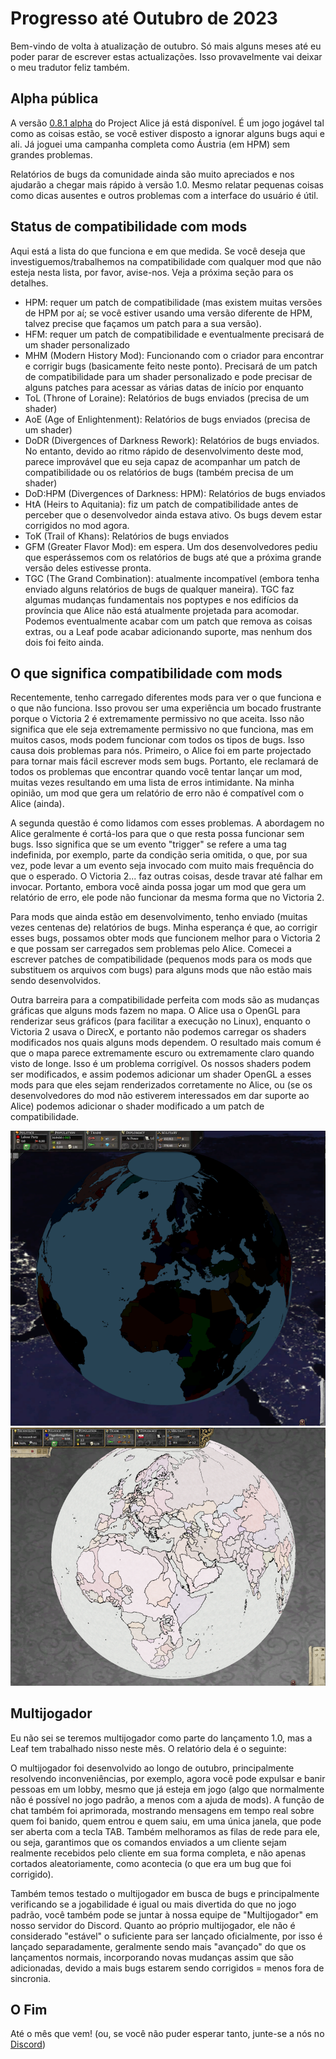 # Progresso até Outubro de 2023

Bem-vindo de volta à atualização de outubro. Só mais alguns meses até eu poder parar de escrever estas actualizações. Isso provavelmente vai deixar o meu tradutor feliz também.

## Alpha pública

A versão [0.8.1 alpha](https://github.com/Nivaturimika/Katerina-Engine/releases/download/v0.8.1%CE%B1/0.8.1-ALPHA.zip) do Project Alice já está disponível. É um jogo jogável tal como as coisas estão, se você estiver disposto a ignorar alguns bugs aqui e ali. Já joguei uma campanha completa como Áustria (em HPM) sem grandes problemas.

Relatórios de bugs da comunidade ainda são muito apreciados e nos ajudarão a chegar mais rápido à versão 1.0. Mesmo relatar pequenas coisas como dicas ausentes e outros problemas com a interface do usuário é útil.

## Status de compatibilidade com mods

Aqui está a lista do que funciona e em que medida. Se você deseja que investiguemos/trabalhemos na compatibilidade com qualquer mod que não esteja nesta lista, por favor, avise-nos. Veja a próxima seção para os detalhes.

- HPM: requer um patch de compatibilidade (mas existem muitas versões de HPM por aí; se você estiver usando uma versão diferente de HPM, talvez precise que façamos um patch para a sua versão).
- HFM: requer um patch de compatibilidade e eventualmente precisará de um shader personalizado
- MHM (Modern History Mod): Funcionando com o criador para encontrar e corrigir bugs (basicamente feito neste ponto). Precisará de um patch de compatibilidade para um shader personalizado e pode precisar de alguns patches para acessar as várias datas de início por enquanto
- ToL (Throne of Loraine): Relatórios de bugs enviados (precisa de um shader)
- AoE (Age of Enlightenment): Relatórios de bugs enviados (precisa de um shader)
- DoDR (Divergences of Darkness Rework): Relatórios de bugs enviados. No entanto, devido ao ritmo rápido de desenvolvimento deste mod, parece improvável que eu seja capaz de acompanhar um patch de compatibilidade ou os relatórios de bugs (também precisa de um shader)
- DoD:HPM (Divergences of Darkness: HPM): Relatórios de bugs enviados
- HtA (Heirs to Aquitania): fiz um patch de compatibilidade antes de perceber que o desenvolvedor ainda estava ativo. Os bugs devem estar corrigidos no mod agora.
- ToK (Trail of Khans): Relatórios de bugs enviados
- GFM (Greater Flavor Mod): em espera. Um dos desenvolvedores pediu que esperássemos com os relatórios de bugs até que a próxima grande versão deles estivesse pronta.
- TGC (The Grand Combination): atualmente incompatível (embora tenha enviado alguns relatórios de bugs de qualquer maneira). TGC faz algumas mudanças fundamentais nos poptypes e nos edifícios da província que Alice não está atualmente projetada para acomodar. Podemos eventualmente acabar com um patch que remova as coisas extras, ou a Leaf pode acabar adicionando suporte, mas nenhum dos dois foi feito ainda.

## O que significa compatibilidade com mods

Recentemente, tenho carregado diferentes mods para ver o que funciona e o que não funciona. Isso provou ser uma experiência um bocado frustrante porque o Victoria 2 é extremamente permissivo no que aceita. Isso não significa que ele seja extremamente permissivo no que funciona, mas em muitos casos, mods podem funcionar com todos os tipos de bugs. Isso causa dois problemas para nós. Primeiro, o Alice foi em parte projectado para tornar mais fácil escrever mods sem bugs. Portanto, ele reclamará de todos os problemas que encontrar quando você tentar lançar um mod, muitas vezes resultando em uma lista de erros intimidante. Na minha opinião, um mod que gera um relatório de erro não é compatível com o Alice (ainda).

A segunda questão é como lidamos com esses problemas. A abordagem no Alice geralmente é cortá-los para que o que resta possa funcionar sem bugs. Isso significa que se um evento "trigger" se refere a uma tag indefinida, por exemplo, parte da condição seria omitida, o que, por sua vez, pode levar a um evento seja invocado com muito mais frequência do que o esperado. O Victoria 2... faz outras coisas, desde travar até falhar em invocar. Portanto, embora você ainda possa jogar um mod que gera um relatório de erro, ele pode não funcionar da mesma forma que no Victoria 2.

Para mods que ainda estão em desenvolvimento, tenho enviado (muitas vezes centenas de) relatórios de bugs. Minha esperança é que, ao corrigir esses bugs, possamos obter mods que funcionem melhor para o Victoria 2 e que possam ser carregados sem problemas pelo Alice. Comecei a escrever patches de compatibilidade (pequenos mods para os mods que substituem os arquivos com bugs) para alguns mods que não estão mais sendo desenvolvidos.

Outra barreira para a compatibilidade perfeita com mods são as mudanças gráficas que alguns mods fazem no mapa. O Alice usa o OpenGL para renderizar seus gráficos (para facilitar a execução no Linux), enquanto o Victoria 2 usava o DirecX, e portanto não podemos carregar os shaders modificados nos quais alguns mods dependem. O resultado mais comum é que o mapa parece extremamente escuro ou extremamente claro quando visto de longe. Isso é um problema corrigível. Os nossos shaders podem ser modificados, e assim podemos adicionar um shader OpenGL a esses mods para que eles sejam renderizados corretamente no Alice, ou (se os desenvolvedores do mod não estiverem interessados em dar suporte ao Alice) podemos adicionar o shader modificado a um patch de compatibilidade.

![muito escuro MHM](./images/mhm.png)
![muito claro ToL](./images/tol.png)

## Multijogador

Eu não sei se teremos multijogador como parte do lançamento 1.0, mas a Leaf tem trabalhado nisso neste mês. O relatório dela é o seguinte:

O multijogador foi desenvolvido ao longo de outubro, principalmente resolvendo inconveniências, por exemplo, agora você pode expulsar e banir pessoas em um lobby, mesmo que já esteja em jogo (algo que normalmente não é possível no jogo padrão, a menos com a ajuda de mods). A função de chat também foi aprimorada, mostrando mensagens em tempo real sobre quem foi banido, quem entrou e quem saiu, em uma única janela, que pode ser aberta com a tecla TAB. Também melhoramos as filas de rede para ele, ou seja, garantimos que os comandos enviados a um cliente sejam realmente recebidos pelo cliente em sua forma completa, e não apenas cortados aleatoriamente, como acontecia (o que era um bug que foi corrigido).

Também temos testado o multijogador em busca de bugs e principalmente verificando se a jogabilidade é igual ou mais divertida do que no jogo padrão, você também pode se juntar à nossa equipe de "Multijogador" em nosso servidor do Discord. Quanto ao próprio multijogador, ele não é considerado "estável" o suficiente para ser lançado oficialmente, por isso é lançado separadamente, geralmente sendo mais "avançado" do que os lançamentos normais, incorporando novas mudanças assim que são adicionadas, devido a mais bugs estarem sendo corrigidos = menos fora de sincronia.

## O Fim

Até o mês que vem! (ou, se você não puder esperar tanto, junte-se a nós no [Discord](https://discord.gg/QUJExr4mRn))